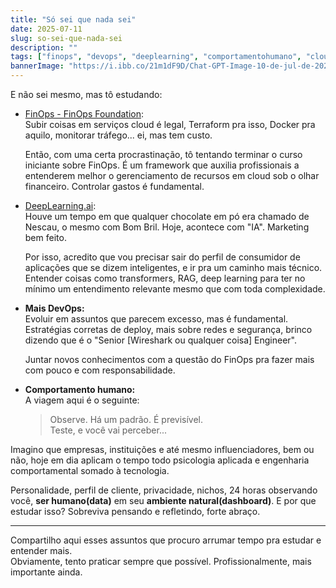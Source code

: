 ```yaml
---
title: "Só sei que nada sei"
date: 2025-07-11
slug: so-sei-que-nada-sei
description: ""
tags: ["finops", "devops", "deeplearning", "comportamentohumano", "cloudcomputing"]
bannerImage: "https://i.ibb.co/21m1dF9D/Chat-GPT-Image-10-de-jul-de-2025-02-31-03.png"
---
```


E não sei mesmo, mas tô estudando:

- [FinOps - FinOps Foundation](https://learn.finops.org/):  
  Subir coisas em serviços cloud é legal, Terraform pra isso, Docker pra aquilo, monitorar tráfego... ei, mas tem custo.  
    
  Então, com uma certa procrastinação, tô tentando terminar o curso iniciante sobre FinOps. É um framework que auxilia profissionais a entenderem melhor o gerenciamento de recursos em cloud sob o olhar financeiro. Controlar gastos é fundamental.

- [DeepLearning.ai](https://www.deeplearning.ai/):  
  Houve um tempo em que qualquer chocolate em pó era chamado de Nescau, o mesmo com Bom Bril. Hoje, acontece com "IA". Marketing bem feito.  
    
  Por isso, acredito que vou precisar sair do perfil de consumidor de aplicações que se dizem inteligentes, e ir pra um caminho mais técnico. Entender coisas como transformers, RAG, deep learning para ter no mínimo um entendimento relevante mesmo que com toda complexidade.

- **Mais DevOps:**  
  Evoluir em assuntos que parecem excesso, mas é fundamental. Estratégias corretas de deploy, mais sobre redes e segurança, brinco dizendo que é o "Senior [Wireshark ou qualquer coisa] Engineer".
  
  Juntar novos conhecimentos com a questão do FinOps pra fazer mais com pouco e com responsabilidade.

- **Comportamento humano:**  
  A viagem aqui é o seguinte:  
  > Observe. 
  > Há um padrão. 
  > É previsível.  
  > Teste, e você vai perceber...  
  
Imagino que empresas, instituições e até mesmo influenciadores, bem ou não, hoje em dia aplicam o tempo todo psicologia aplicada e engenharia comportamental somado à tecnologia.  
  
Personalidade, perfil de cliente, privacidade, nichos, 24 horas observando você, **ser humano(data)** em seu **ambiente natural(dashboard)**. E por que estudar isso? Sobreviva pensando e refletindo, forte abraço.

---

Compartilho aqui esses assuntos que procuro arrumar tempo pra estudar e entender mais.  
Obviamente, tento praticar sempre que possível. Profissionalmente, mais importante ainda.
